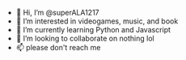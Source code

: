 - 👋 Hi, I’m @superALA1217
- 👀 I’m interested in videogames, music, and book
- 🌱 I’m currently learning Python and Javascript
- 💞️ I’m looking to collaborate on nothing lol
- 📫 please don't reach me
